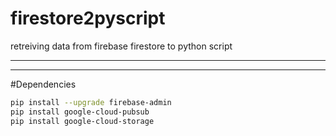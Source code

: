 # firestore2pyscript
retreiving data from firebase firestore to python script

---------------------------------------------
---------------------------------------------
#Dependencies

```sh
pip install --upgrade firebase-admin
pip install google-cloud-pubsub
pip install google-cloud-storage


```
